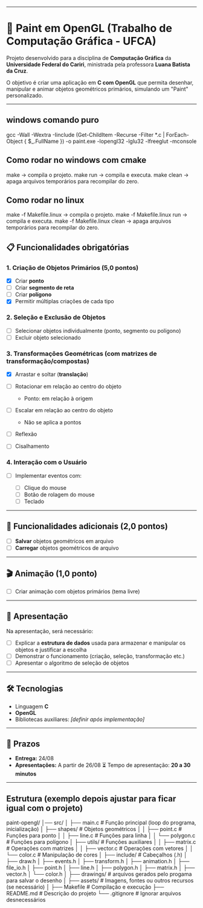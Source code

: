 
---
# 🎨 Paint em OpenGL (Trabalho de Computação Gráfica - UFCA)

Projeto desenvolvido para a disciplina de **Computação Gráfica** da **Universidade Federal do Cariri**, ministrada pela professora **Luana Batista da Cruz**.

O objetivo é criar uma aplicação em **C com OpenGL** que permita desenhar, manipular e animar objetos geométricos primários, simulando um "Paint" personalizado.

---
## windows comando puro
 gcc -Wall -Wextra -Iinclude (Get-ChildItem -Recurse -Filter *.c | ForEach-Object { $_.FullName }) -o paint.exe -lopengl32 -lglu32 -lfreeglut -mconsole
## Como rodar   no windows  com cmake
make → compila o projeto.
make run → compila e executa.
make clean → apaga arquivos temporários para recompilar do zero.
## Como rodar no linux
make -f Makefile.linux → compila o projeto.
make -f Makefile.linux run → compila e executa.
make -f Makefile.linux clean → apaga arquivos temporários para recompilar do zero.


## 📋 Funcionalidades obrigatórias

### 1. Criação de Objetos Primários (5,0 pontos)

* [X] Criar **ponto**
* [ ] Criar **segmento de reta**
* [ ] Criar **polígono**
* [X] Permitir múltiplas criações de cada tipo

### 2. Seleção e Exclusão de Objetos

* [ ] Selecionar objetos individualmente (ponto, segmento ou polígono)
* [ ] Excluir objeto selecionado

### 3. Transformações Geométricas (com matrizes de transformação/compostas)

* [X] Arrastar e soltar (**translação**)
* [ ] Rotacionar em relação ao centro do objeto

  * Ponto: em relação à origem
* [ ] Escalar em relação ao centro do objeto

  * Não se aplica a pontos
* [ ] Reflexão
* [ ] Cisalhamento

### 4. Interação com o Usuário

* [ ] Implementar eventos com:

  * [ ] Clique do mouse
  * [ ] Botão de rolagem do mouse
  * [ ] Teclado

---

## 📂 Funcionalidades adicionais (2,0 pontos)

* [ ] **Salvar** objetos geométricos em arquivo
* [ ] **Carregar** objetos geométricos de arquivo

---

## 🎬 Animação (1,0 ponto)

* [ ] Criar animação com objetos primários (tema livre)

---

## 📑 Apresentação

Na apresentação, será necessário:

* [ ] Explicar a **estrutura de dados** usada para armazenar e manipular os objetos e justificar a escolha
* [ ] Demonstrar o funcionamento (criação, seleção, transformação etc.)
* [ ] Apresentar o algoritmo de seleção de objetos

---

## 🛠 Tecnologias

* Linguagem **C**
* **OpenGL**
* Bibliotecas auxiliares: *\[definir após implementação]*

---

## 📅 Prazos

* **Entrega:** 24/08
* **Apresentações:** A partir de 26/08
  ⏳ Tempo de apresentação: **20 a 30 minutos**
---
## Estrutura (exemplo depois ajustar para ficar igual com o projeto)
paint-opengl/
│── src/
│   ├── main.c                 # Função principal (loop do programa, inicialização)
│   ├── shapes/                # Objetos geométricos
│   │   ├── point.c             # Funções para ponto
│   │   ├── line.c              # Funções para linha
│   │   └── polygon.c           # Funções para polígono
│   ├── utils/                 # Funções auxiliares
│   │   ├── matrix.c            # Operações com matrizes
│   │   ├── vector.c            # Operações com vetores
│   │   └── color.c             # Manipulação de cores
│
├── include/                   # Cabeçalhos (.h)
│   ├── draw.h
│   ├── events.h
│   ├── transform.h
│   ├── animation.h
│   ├── file_io.h
│   ├── point.h
│   ├── line.h
│   ├── polygon.h
│   ├── matrix.h
│   ├── vector.h
│   └── color.h
│
├── drawings/  # arquivos gerados pelo progama para salvar o desenho
│
├── assets/                    # Imagens, fontes ou outros recursos (se necessário)
│
├── Makefile                   # Compilação e execução
├── README.md                  # Descrição do projeto
└── .gitignore                 # Ignorar arquivos desnecessários
